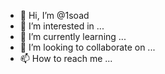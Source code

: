 - 👋 Hi, I’m @1soad
- 👀 I’m interested in ...
- 🌱 I’m currently learning ...
- 💞️ I’m looking to collaborate on ...
- 📫 How to reach me ...

<!---
1soad/1soad is a ✨ special ✨ repository because its `README.md` (this file) appears on your GitHub profile.
You can click the Preview link to take a look at your changes.
--->
